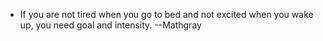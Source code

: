 * If you are not tired when you go to bed and not excited when you wake up, you need goal and intensity. --Mathgray
